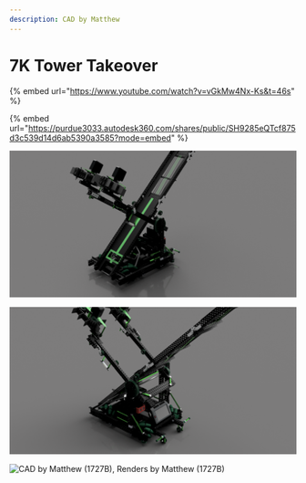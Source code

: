 ```yaml
---
description: CAD by Matthew
---
```


# 7K Tower Takeover

{% embed url="https://www.youtube.com/watch?v=vGkMw4Nx-Ks&t=46s" %}

{% embed url="https://purdue3033.autodesk360.com/shares/public/SH9285eQTcf875d3c539d14d6ab5390a3585?mode=embed" %}

![CAD by Matthew (1727B), Renders by Matthew (1727B)](../../.gitbook/assets/7k-1.png)

![CAD by Matthew (1727B), Renders by Matthew (1727B)](../../.gitbook/assets/7k-2.png)

![CAD by Matthew (1727B), Renders by Matthew (1727B)](../../.gitbook/assets/7k\_1.png)
